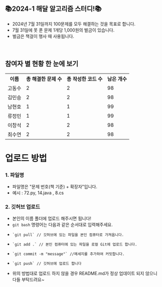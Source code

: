 ## 📚2024-1 해달 알고리즘 스터디!📚
- 2024년 7월 31일까지 100문제를 모두 해결하는 것을 목표로 합니다.
- 7월 31일에 못 푼 문제 1개당 1,000원의 벌금이 있습니다.
- 벌금은 책걸이 행사 때 사용됩니다.
<br><br><br>

## 참여자 별 현황 한 눈에 보기
<table>
    <th>   이름   </th>
    <th>   총 해결한 문제 수   </th>
    <th>   총 작성한 코드 수   </th>
    <th>   남은 개수  </th>
  <tr>
        <td> 고동수 </td>
        <td> 2 </td>
        <td> 2 </td>
        <td> 98 </td>
    </tr>  <tr>
        <td> 김민승 </td>
        <td> 2 </td>
        <td> 2 </td>
        <td> 98 </td>
    </tr>  <tr>
        <td> 남현호 </td>
        <td> 1 </td>
        <td> 1 </td>
        <td> 99 </td>
    </tr>  <tr>
        <td> 류정민 </td>
        <td> 1 </td>
        <td> 1 </td>
        <td> 99 </td>
    </tr>  <tr>
        <td> 이창석 </td>
        <td> 2 </td>
        <td> 2 </td>
        <td> 98 </td>
    </tr>  <tr>
        <td> 최수연 </td>
        <td> 2 </td>
        <td> 2 </td>
        <td> 98 </td>
    </tr></table>

# 업로드 방법
### 1. 파일명
- 파일명은 "문제 번호(책 기준) + 확장자"입니다.
- 예시 : 72.py, 14.java , 8.cs

### 2. 깃허브 업로드
- 본인의 이름 폴더에 업로드 해주시면 됩니다!
- `git bash` 명령어는 다음과 같은 순서대로 입력해주세요.
-     `git pull` // 깃허브에 있는 파일을 본인 컴퓨터로 가져옵니다.
-     `git add .` // 본인 컴퓨터에 있는 파일을 로컬 Git에 업로드 합니다.
-     `git commit -m "message"` //메세지를 추가하여 커밋합니다.
-     `git push` // 깃허브에 업로드 합니다
- 위의 방법대로 업로드 하지 않을 경우 README.md가 정상 업데이트 되지 않으니 다들 부탁드려요~